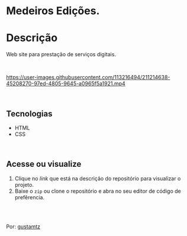 # Medeiros Edições.

# Descrição 
Web site para prestação de serviços digitais.

<br>

https://user-images.githubusercontent.com/113216494/211214638-45208270-97ed-4805-9645-a0965f5a1921.mp4

<br>

## Tecnologias
- HTML
- CSS

<br>

## Acesse ou visualize
1. Clique no *link* que está na descrição do repositório para visualizar o projeto.
2. Baixe o `zip` ou clone o repositório e abra no seu editor de código de prefêrencia.


<br>
<br> 

Por: <a href="https://github.com/gustamtz"> gustamtz</a>
